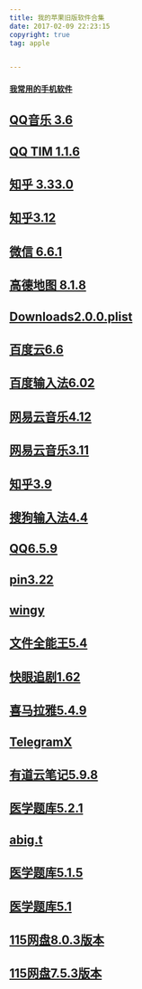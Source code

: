 ```yaml
---
title: 我的苹果旧版软件合集
date: 2017-02-09 22:23:15
copyright: true
tag: apple


---
```

#### [我常用的手机软件](http://www.yuedongxu.cn/shoujiruanjian/)




<!--more-->

## [QQ音乐 3.6](itms-services://?action=download-manifest&url=https://coding.net/u/1013/p/apple/git/raw/master/QQ%25E9%259F%25B3%25E4%25B9%25903.16.plist)
## [QQ TIM 1.1.6 ](itms-services://?action=download-manifest&url=https://coding.net/u/1013/p/apple/git/raw/master/TIM1.1.6.plist)
## [知乎 3.33.0 ](itms-services://?action=download-manifest&url=https://coding.net/u/1013/p/apple/git/raw/master/%25E7%259F%25A5%25E4%25B9%258E3.33.plist)
## [知乎3.12](itms-services://?action=download-manifest&url=https://coding.net/u/1013/p/apple/git/raw/master/%25E7%259F%25A5%25E4%25B9%258E3.12.plist)
## [微信 6.6.1](itms-services://?action=download-manifest&url=https://coding.net/u/1013/p/apple/git/raw/master/%25E5%25BE%25AE%25E4%25BF%25A16.61.plist)
## [高德地图 8.1.8 ](itms-services://?action=download-manifest&url=https://coding.net/u/1013/p/apple/git/raw/master/%25E9%25AB%2598%25E5%25BE%25B7%25E5%259C%25B0%25E5%259B%25BE8.18.plist)
## [Downloads2.0.0.plist](itms-services://?action=download-manifest&url=https://coding.net/u/1013/p/apple/git/raw/master/Downloads2.0.0.plist)
## [百度云6.6](itms-services://?action=download-manifest&url=https://coding.net/u/1013/p/apple/git/raw/master/%25E7%2599%25BE%25E5%25BA%25A6%25E4%25BA%25916.6.0.plist)
## [百度输入法6.02](itms-services://?action=download-manifest&url=https://coding.net/u/1013/p/apple/git/raw/master/%25E7%2599%25BE%25E5%25BA%25A6%25E8%25BE%2593%25E5%2585%25A5%25E6%25B3%25956.02.plist)
## [网易云音乐4.12 ](itms-services://?action=download-manifest&url=https://coding.net/u/1013/p/apple/git/raw/master/%25E7%25BD%2591%25E6%2598%2593%25E4%25BA%2591%25E9%259F%25B3%25E4%25B9%25904.12.plist)
## [网易云音乐3.11](itms-services://?action=download-manifest&url=https://coding.net/u/1013/p/apple/git/raw/master/%25E7%25BD%2591%25E6%2598%2593%25E4%25BA%2591%25E9%259F%25B3%25E4%25B9%25903.1.1.PLIST)
## [知乎3.9](itms-services://?action=download-manifest&url=https://coding.net/u/1013/p/apple/git/raw/master/%25E7%259F%25A5%25E4%25B9%258E3.9.plist)
## [搜狗输入法4.4](itms-services://?action=download-manifest&url=https://coding.net/u/1013/p/apple/git/raw/master/%25E6%2590%259C%25E7%258B%2597%25E8%25BE%2593%25E5%2585%25A5%25E6%25B3%25954.4.plist)
## [QQ6.5.9](itms-services://?action=download-manifest&url=https://coding.net/u/1013/p/apple/git/raw/master/qq6.5.9.plist)
## [pin3.22](itms-services://?action=download-manifest&url=https://coding.net/u/1013/p/apple/git/raw/master/Pin3.2.2.plist)
## [wingy](itms-services://?action=download-manifest&url=https://coding.net/u/1013/p/apple/git/raw/master/wingy.plist)
## [文件全能王5.4](itms-services://?action=download-manifest&url=https://coding.net/u/1013/p/apple/git/raw/master/%25E6%2596%2587%25E4%25BB%25B6%25E5%2585%25A8%25E8%2583%25BD%25E7%258E%258B5.4.ipa)
## [快眼追剧1.62](itms-services://?action=download-manifest&url=https://coding.net/u/1013/p/apple/git/raw/master/%25E5%25BF%25AB%25E7%259C%25BC%25E8%25BF%25BD%25E5%2589%25A71.6.2.plist)
## [喜马拉雅5.4.9](itms-services://?action=download-manifest&url=https://coding.net/u/1013/p/apple/git/raw/master/%25E5%2596%259C%25E9%25A9%25AC%25E6%258B%2589%25E9%259B%25855.4.9.plist)
## [TelegramX](itms-services://?action=download-manifest&url=https://coding.net/u/1013/p/apple/git/raw/master/TelegramX.plist)
## [有道云笔记5.9.8](itms-services://?action=download-manifest&url=https://coding.net/u/1013/p/apple/git/raw/master/%25E6%259C%2589%25E9%2581%2593%25E4%25BA%2591%25E7%25AC%2594%25E8%25AE%25B05.9.8.plist)
## [医学题库5.2.1](itms-services://?action=download-manifest&url=https://coding.net/u/1013/p/apple/git/raw/master/%25E5%258C%25BB%25E5%25AD%25A6%25E9%25A2%2598%25E5%25BA%2593522.plist)
## [abig.t](itms-services://?action=download-manifest&url=https://coding.net/u/1013/p/apple/git/raw/master/aBIGT.plist)
## [医学题库5.1.5](itms-services://?action=download-manifest&url=https://coding.net/u/1013/p/apple/git/raw/master/%25E5%258C%25BB%25E5%25AD%25A6%25E9%25A2%2598%25E5%25BA%2593515.plist)
## [医学题库5.1](itms-services://?action=download-manifest&url=https://coding.net/u/1013/p/apple/git/raw/master/%25E5%258C%25BB%25E5%25AD%25A6%25E9%25A2%2598%25E5%25BA%259351.plist)
## [115网盘8.0.3版本](itms-services://?action=download-manifest&url=https://coding.net/u/1013/p/apple/git/raw/master/115.8.03.plist)
## [115网盘7.5.3版本](itms-services://?action=download-manifest&url=https://coding.net/u/1013/p/apple/git/raw/master/115.7.53.plist)
